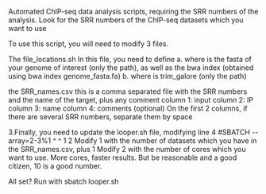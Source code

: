 Automated ChIP-seq data analysis scripts, requiring the SRR numbers of the analysis. Look for the SRR numbers of the ChIP-seq datasets which you want to use

To use this script, you will need to modify 3 files.

The file_locations.sh In this file, you need to define a. where is the fasta of your genome of interest (only the path), as well as the bwa index (obtained using bwa index genome_fasta.fa) b. where is trim_galore (only the path)

the SRR_names.csv this is a comma separated file with the SRR numbers and the name of the target, plus any comment column 1: input column 2: IP column 3: name column 4: comments (optional) On the first 2 columns, if there are several SRR numbers, separate them by space

3.Finally, you need to update the looper.sh file, modifying line 4 #SBATCH --array=2-3%1 ^ ^ 1 2 Modify 1 with the number of datasets which you have in the SRR_names.csv, plus 1 Modify 2 with the number of cores which you want to use. More cores, faster results. But be reasonable and a good citizen, 10 is a good number.

All set? Run with sbatch looper.sh
